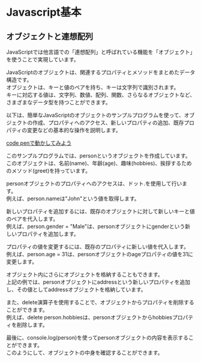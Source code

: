 # Javascript基本
## オブジェクトと連想配列
JavaScriptでは他言語での「連想配列」と呼ばれている機能を「オブジェクト」を使うことで実現しています。  

JavaScriptのオブジェクトは、関連するプロパティとメソッドをまとめたデータ構造です。  
オブジェクトは、キーと値のペアを持ち、キーは文字列で識別されます。  
キーに対応する値は、文字列、数値、配列、関数、さらなるオブジェクトなど、さまざまなデータ型を持つことができます。

以下は、簡単なJavaScriptのオブジェクトのサンプルプログラムを使って、オブジェクトの作成、プロパティへのアクセス、新しいプロパティの追加、既存プロパティの変更などの基本的な操作を説明します。

[code penで動かしてみよう](https://codepen.io/mura-no/pen/QWJVMmm)

このサンプルプログラムでは、personというオブジェクトを作成しています。  
このオブジェクトは、名前(name)、年齢(age)、趣味(hobbies)、挨拶するためのメソッド(greet)を持っています。

personオブジェクトのプロパティへのアクセスは、ドット.を使用して行います。  
例えば、person.nameは"John"という値を取得します。

新しいプロパティを追加するには、既存のオブジェクトに対して新しいキーと値のペアを代入します。  
例えば、person.gender = "Male"は、personオブジェクトにgenderという新しいプロパティを追加します。

プロパティの値を変更するには、既存のプロパティに新しい値を代入します。  
例えば、person.age = 31は、personオブジェクトのageプロパティの値を31に変更します。

オブジェクト内にさらにオブジェクトを格納することもできます。  
上記の例では、personオブジェクトにaddressという新しいプロパティを追加し、その値としてaddressオブジェクトを格納しています。

また、delete演算子を使用することで、オブジェクトからプロパティを削除することができます。  
例えば、delete person.hobbiesは、personオブジェクトからhobbiesプロパティを削除します。

最後に、console.log(person)を使ってpersonオブジェクトの内容を表示することができます。  
このようにして、オブジェクトの中身を確認することができます。

